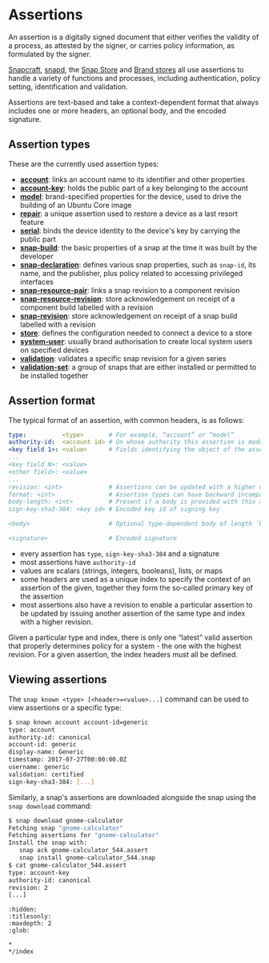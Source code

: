 # Assertions

An assertion is a digitally signed document that either verifies the validity of a process, as attested by the signer, or carries policy information, as formulated by the signer.  

[Snapcraft](https://snapcraft.io/docs/snapcraft), [snapd](https://snapcraft.io/docs/glossary#heading--snapd), the [Snap Store](https://snapcraft.io/store) and [Brand stores](/explanation/stores/dedicated-snap-stores) all use assertions to handle a variety of functions and processes, including authentication, policy setting, identification and validation.

Assertions are text-based and take a context-dependent format that always includes one or more headers, an optional body, and the encoded signature.

## Assertion types

These are the currently used assertion types:

- **[account](/reference/assertions/account)**: links an account name to its identifier and other properties
- **[account-key](/reference/assertions/account-key)**: holds the public part of a key belonging to the account
- **[model](/reference/assertions/model)**: brand-specified properties for the device, used to drive the building of an Ubuntu Core image
- **[repair](/reference/assertions/repair)**: a unique assertion used to restore a device as a last resort feature
- **[serial](/reference/assertions/serial)**: binds the device identity to the device's key by carrying the public part
- **[snap-build](/reference/assertions/snap-build)**: the basic properties of a snap at the time it was built by the developer
- **[snap-declaration](/reference/assertions/snap-declaration)**:  defines various snap properties, such as `snap-id`, its name, and the publisher, plus policy related to accessing privileged interfaces
- **[snap-resource-pair](/reference/assertions/snap-resource-pair)**: links a snap revision to a component revision
- **[snap-resource-revision](/reference/assertions/snap-resource-revision)**: store acknowledgement on receipt of a component build labelled with a revision
- **[snap-revision](/reference/assertions/snap-revision)**: store acknowledgement on receipt of a snap build labelled with a revision
- **[store](/reference/assertions/store)**: defines the configuration needed to connect a device to a store
- **[system-user](/reference/assertions/system-user)**: usually brand authorisation to create local system users on specified devices
- **[validation](/reference/assertions/validation)**: validates a specific snap revision for a given series
- **[validation-set](/reference/assertions/validation-set)**: a group of snaps that are either installed or permitted to be installed together

## Assertion format

The typical format of an assertion, with common headers, is as follows:

```yaml
type:          <type>       # For example, “account” or “model”
authority-id:  <account id> # On whose authority this assertion is made
<key field 1>: <value>      # Fields identifying the object of the assertion
...
<key field N>: <value>
<other field>: <value>
...
revision: <int>             # Assertions can be updated with a higher revision
format: <int>               # Assertion types can have backward incompatible format changes signaled by a higher format
body-length: <int>          # Present if a body is provided with this assertion
sign-key-sha3-384: <key id> # Encoded key id of signing key

<body>                      # Optional type-dependent body of length `body-length` bytes

<signature>                 # Encoded signature
```

- every assertion has `type`, `sign-key-sha3-384` and a signature
- most assertions have `authority-id`
- values are scalars (strings, integers, booleans), lists, or maps
- some headers are used as a unique index to specify the context of an assertion of the given, together they form the so-called primary key of the assertion
- most assertions also have a revision to enable a particular assertion to be updated by issuing another assertion of the same type and index with a higher revision.

Given a particular type and index, there is only one “latest” valid assertion that properly determines policy for a system - the one with the highest revision. For a given assertion, the index headers must all be defined.

## Viewing assertions

The `snap known <type> [<header>=<value>...]` command can be used to view assertions or a specific type:

```bash
$ snap known account account-id=generic
type: account
authority-id: canonical
account-id: generic
display-name: Generic
timestamp: 2017-07-27T00:00:00.0Z
username: generic
validation: certified
sign-key-sha3-384: [...]
```

Similarly, a snap's assertions are downloaded alongside the snap using the `snap download` command:

```bash
$ snap download gnome-calculator
Fetching snap "gnome-calculator"
Fetching assertions for "gnome-calculator"
Install the snap with:
   snap ack gnome-calculator_544.assert
   snap install gnome-calculator_544.snap
$ cat gnome-calculator_544.assert 
type: account-key
authority-id: canonical
revision: 2
[...]
```


```{toctree}
:hidden:
:titlesonly:
:maxdepth: 2
:glob:

*
*/index
